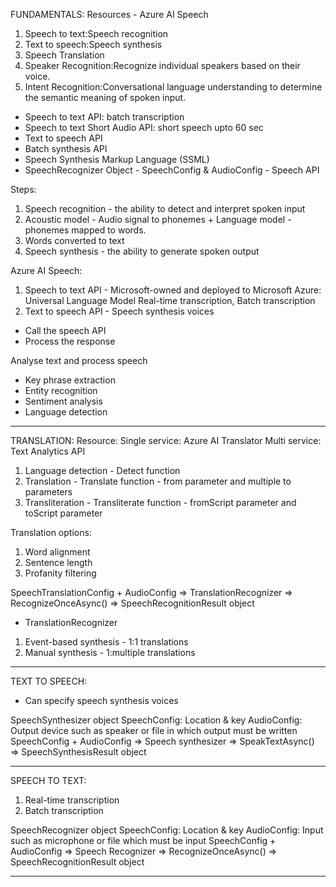 FUNDAMENTALS:
Resources - Azure AI Speech

1. Speech to text:Speech recognition
2. Text to speech:Speech synthesis
3. Speech Translation
4. Speaker Recognition:Recognize individual speakers based on their voice.
5. Intent Recognition:Conversational language understanding to determine the semantic meaning of spoken input.

- Speech to text API: batch transcription
- Speech to text Short Audio API: short speech upto 60 sec
- Text to speech API
- Batch synthesis API
- Speech Synthesis Markup Language (SSML)
- SpeechRecognizer Object - SpeechConfig & AudioConfig - Speech API

Steps:

1. Speech recognition - the ability to detect and interpret spoken input
2. Acoustic model - Audio signal to phonemes + Language model - phonemes mapped to words.
3. Words converted to text
4. Speech synthesis - the ability to generate spoken output

Azure AI Speech:

1. Speech to text API - Microsoft-owned and deployed to Microsoft Azure: Universal Language Model
   Real-time transcription, Batch transcription
2. Text to speech API - Speech synthesis voices

- Call the speech API
- Process the response

Analyse text and process speech

- Key phrase extraction
- Entity recognition
- Sentiment analysis
- Language detection

---

TRANSLATION:
Resource:
Single service: Azure AI Translator
Multi service: Text Analytics API

1. Language detection - Detect function
2. Translation - Translate function - from parameter and multiple to parameters
3. Transliteration - Transliterate function - fromScript parameter and toScript parameter

Translation options:

1. Word alignment
2. Sentence length
3. Profanity filtering

SpeechTranslationConfig + AudioConfig => TranslationRecognizer => RecognizeOnceAsync() => SpeechRecognitionResult object

- TranslationRecognizer

1. Event-based synthesis - 1:1 translations
2. Manual synthesis - 1:multiple translations

---

TEXT TO SPEECH:

- Can specify speech synthesis voices

SpeechSynthesizer object
SpeechConfig: Location & key
AudioConfig: Output device such as speaker or file in which output must be written
SpeechConfig + AudioConfig => Speech synthesizer => SpeakTextAsync() => SpeechSynthesisResult object

---

SPEECH TO TEXT:

1. Real-time transcription
2. Batch transcription

SpeechRecognizer object
SpeechConfig: Location & key
AudioConfig: Input such as microphone or file which must be input
SpeechConfig + AudioConfig => Speech Recognizer => RecognizeOnceAsync() => SpeechRecognitionResult object

---

